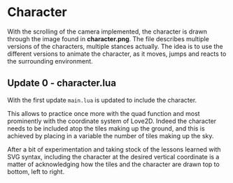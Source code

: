 # Character

With the scrolling of the camera implemented, the character is drawn through the image found in **character.png**. The file describes multiple versions of the characters, multiple stances actually. The idea is to use the different versions to animate the character, as it moves, jumps and reacts to the surrounding environment.

## Update 0 - character.lua

With the first update `main.lua` is updated to include the character.

This allows to practice once more with the quad function and most prominently with the coordinate system of Love2D. Indeed the character needs to be included atop the tiles making up the ground, and this is achieved by placing in a variable the number of tiles making up the sky.

After a bit of experimentation and taking stock of the lessons learned with SVG syntax, including the character at the desired vertical coordinate is a matter of acknowledging how the tiles and the character are drawn top to bottom, left to right.
